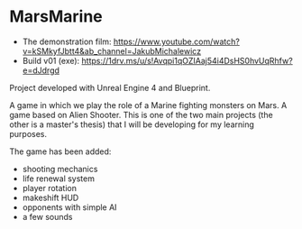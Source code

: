 # MarsMarine

- The demonstration film: https://www.youtube.com/watch?v=kSMkyfJbtt4&ab_channel=JakubMichalewicz
- Build v01 (exe): https://1drv.ms/u/s!Avqpi1qOZIAaj54i4DsHS0hvUqRhfw?e=dJdrgd

Project developed with Unreal Engine 4 and Blueprint.

A game in which we play the role of a Marine fighting monsters on Mars. A game based on Alien Shooter. This is one of the two main projects (the other is a master's thesis) that I will be developing for my learning purposes.

The game has been added:
- shooting mechanics
- life renewal system
- player rotation
- makeshift HUD
- opponents with simple AI
- a few sounds
